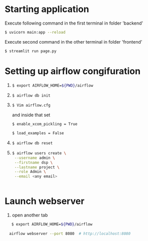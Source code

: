 # Starting application

Execute following command in the first terminal in folder 'backend'


```bash
$ uvicorn main:app --reload
```

Execute second command in the other terminal in folder 'frontend'
```bash
$ streamlit run page.py
```


# Setting up airflow congifuration

1. ```bash 
   $ export AIRFLOW_HOME=${PWD}/airflow
   ```
2. ```bash 
   $ airflow db init
   ```
3. ```bash 
   $ Vim airflow.cfg 
   ```
   and inside that set 
   
   ```bash 
   $ enable_xcom_pickling = True  
   ```
   
   ```bash 
   $ load_examples = False 
   ```
4. ```bash 
   $ airflow db reset
   ```
   
5. ```bash 
   $ airflow users create \
    --username admin \
    --firstname dsp \
    --lastname project \
    --role Admin \
    --email <any email>
    
    ```
    
    
 # Launch webserver
 
 1. open another tab
 
```bash 
   $ export AIRFLOW_HOME=${PWD}/airflow
   
  airflow webserver --port 8080  # http://localhost:8080
  
  ```
